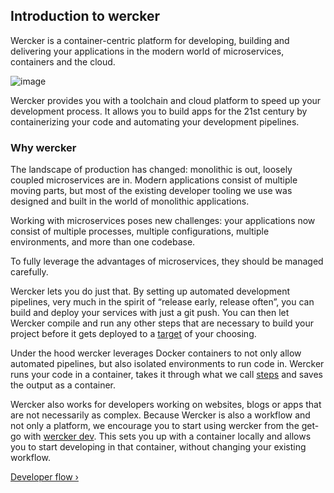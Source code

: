 ## Introduction to wercker

Wercker is a container-centric platform for developing,
building and delivering your applications in the modern world of microservices,
containers and the cloud.

![image](/images/wercker-landscape.svg)

Wercker provides you with a toolchain and cloud platform to speed up your
development process. It allows you to build apps for the 21st century by
containerizing your code and automating your development pipelines.

### Why wercker

The landscape of production has changed: monolithic is out, loosely coupled
microservices are in. Modern applications consist of multiple moving parts, but
most of the existing developer tooling we use was designed and built in the
world of monolithic applications.

Working with microservices poses new challenges: your applications now consist
of multiple processes, multiple configurations, multiple environments, and more
than one codebase.

To fully leverage the advantages of microservices, they should be managed
carefully.

Wercker lets you do just that. By setting up automated development pipelines,
very much in the spirit of “release early, release often”, you can build and
deploy your services with just a git push. You can then let Wercker compile and
run any other steps that are necessary to build your project before it gets
deployed to a [target](/deploy/steps.html) of
your choosing.

Under the hood wercker leverages Docker containers to not only allow automated
pipelines, but also isolated environments to run code in. Wercker runs your
code in a container, takes it through what we call
[steps](/docs/steps/index.html) and saves the
output as a container.

Wercker also works for developers working on websites, blogs or apps that are
not necessarily as complex. Because Wercker is also a workflow and not only a
platform, we encourage you to start using wercker from the get-go with [wercker
dev](http://blog.wercker.com/2015/05/15/Introducing-local-development.html).
This sets you up with a container locally and allows you to start developing in
that container, without changing your existing workflow.

[Developer flow &rsaquo;](/learn/basics/developer-flow.html "nav next basics")
